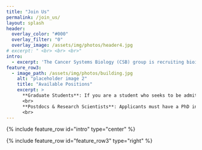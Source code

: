 ```yaml
---
title: "Join Us"
permalink: /join_us/
layout: splash
header:
  overlay_color: "#000"
  overlay_filter: "0"
  overlay_image: /assets/img/photos/header4.jpg
# excerpt: " <br> <br> <br>"
intro: 
  - excerpt: 'The Cancer Systems Biology (CSB) group is recruiting bioinformatics graduate students, postdocs, and research scientists.'
feature_row3:
  - image_path: /assets/img/photos/building.jpg
    alt: "placeholder image 2"
    title: "Available Positions"
    excerpt: >
      **Graduate Students**: If you are a student who seeks to be admitted to the graduate program at Shanghai Institute of Nutrition and Health (SINH), Chinese Academy of Sciences (CAS), please refer to https://sedu.sinh.ac.cn/. If you have already been admitted to the SINH graduate program and are interested in joining CSB, you are welcome to email Dr. Li directly (lihong01:paperclip:sinh**.**ac**.**cn). <br>
      <br>
      **Postdocs & Research Scientists**: Applicants must have a PhD in bioinformatics, computer science, statistics or other related disciplines. Strong candidates must have research background and expertise in <u>omics data analysis, machine learning, artificial intelligence or complex network</u>. We will support candidates to apply for various funding in Shanghai government, CAS or NSFC. Strong candidates should have experience mentoring and supervising research students. If you are interested in applying for a position, please contact Dr. Li by email (lihong01:paperclip:sinh**.**ac**.**cn) with your curriculum vitae and professional references attached. <br>
      <br>
---
```


{% include feature_row id="intro" type="center" %}

{% include feature_row id="feature_row3" type="right" %}